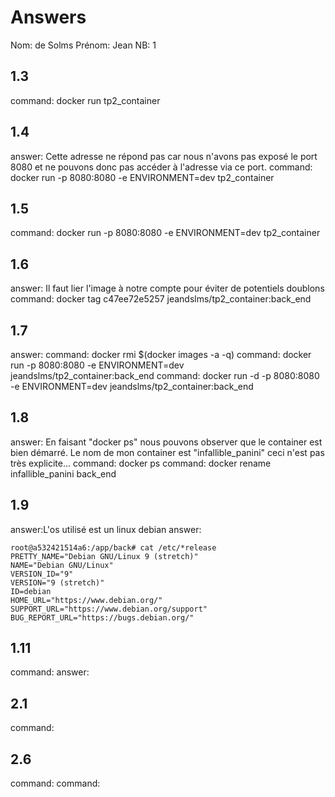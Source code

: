 # Answers

Nom: de Solms
Prénom: Jean
NB: 1

## 1.3
command: docker run tp2_container

## 1.4
answer: Cette adresse ne répond pas car nous n'avons pas exposé le port 8080 et ne pouvons donc pas accéder à l'adresse via ce port.
command: docker run -p 8080:8080  -e ENVIRONMENT=dev tp2_container

## 1.5
command: docker run -p 8080:8080  -e ENVIRONMENT=dev tp2_container

## 1.6
answer: Il faut lier l'image à notre compte pour éviter de potentiels doublons
command: docker tag c47ee72e5257 jeandslms/tp2_container:back_end

## 1.7
answer:
command: docker rmi $(docker images -a -q)
command: docker run -p 8080:8080  -e ENVIRONMENT=dev jeandslms/tp2_container:back_end
command: docker run -d -p 8080:8080  -e ENVIRONMENT=dev jeandslms/tp2_container:back_end

## 1.8
answer: En faisant "docker ps" nous pouvons observer que le container est bien démarré. Le nom de mon container est "infallible_panini" ceci n'est pas très explicite...
command: docker ps
command: docker rename infallible_panini back_end

## 1.9
answer:L'os utilisé est un linux debian
answer:
```
root@a532421514a6:/app/back# cat /etc/*release
PRETTY_NAME="Debian GNU/Linux 9 (stretch)"
NAME="Debian GNU/Linux"
VERSION_ID="9"
VERSION="9 (stretch)"
ID=debian
HOME_URL="https://www.debian.org/"
SUPPORT_URL="https://www.debian.org/support"
BUG_REPORT_URL="https://bugs.debian.org/"
```

## 1.11
command:
answer:


## 2.1
command:

## 2.6
command:
command:
